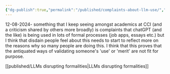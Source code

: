 ```yaml
---
{"dg-publish":true,"permalink":"/published/complaints-about-llm-use/","dgPassFrontmatter":true,"noteIcon":""}
---
```


12-08-2024-
something that I keep seeing amongst academics at CCI (and a criticism shared by others more broadly) is complaints that chatGPT (and the like) is being used in lots of formal processes (job apps, essays etc.) but I think that disdain people feel about this needs to start to reflect more on the reasons why so many people are doing this. I think that this proves that the antiquated ways of validating someone's 'use' or 'merit' are not fit for purpose. 

[[published/LLMs disrupting formalities\|LLMs disrupting formalities]]